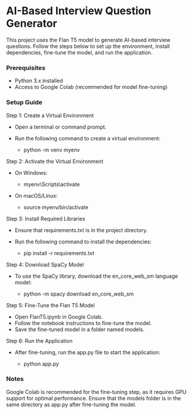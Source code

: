 # AI-Based Interview Question Generator

This project uses the Flan T5 model to generate AI-based interview questions. Follow the steps below to set up the environment, install dependencies, fine-tune the model, and run the application.

### Prerequisites

* Python 3.x installed
* Access to Google Colab (recommended for model fine-tuning)
  
### Setup Guide
Step 1: Create a Virtual Environment
* Open a terminal or command prompt.
* Run the following command to create a virtual environment:
  
  * python -m venv myenv
    
Step 2: Activate the Virtual Environment

* On Windows:
  * myenv\Scripts\activate
  
 * On macOS/Linux:
   * source myenv/bin/activate
  
Step 3: Install Required Libraries

* Ensure that requirements.txt is in the project directory.
* Run the following command to install the dependencies:

  * pip install -r requirements.txt
   
Step 4: Download SpaCy Model

* To use the SpaCy library, download the en_core_web_sm language model:


  * python -m spacy download en_core_web_sm
    
Step 5: Fine-Tune the Flan T5 Model

* Open FlanT5.ipynb in Google Colab.
* Follow the notebook instructions to fine-tune the model.
* Save the fine-tuned model in a folder named models.
  
Step 6: Run the Application
* After fine-tuning, run the app.py file to start the application:

    * python app.py
      
### Notes

Google Colab is recommended for the fine-tuning step, as it requires GPU support for optimal performance.
Ensure that the models folder is in the same directory as app.py after fine-tuning the model.
